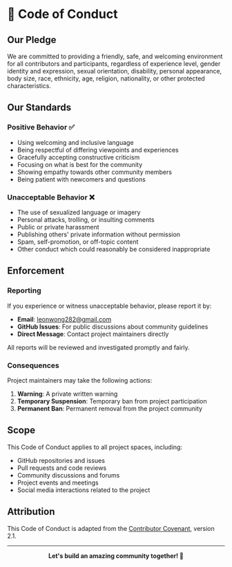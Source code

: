 # 🤝 Code of Conduct

## Our Pledge

We are committed to providing a friendly, safe, and welcoming environment for all contributors and participants, regardless of experience level, gender identity and expression, sexual orientation, disability, personal appearance, body size, race, ethnicity, age, religion, nationality, or other protected characteristics.

## Our Standards

### Positive Behavior ✅

- Using welcoming and inclusive language
- Being respectful of differing viewpoints and experiences
- Gracefully accepting constructive criticism
- Focusing on what is best for the community
- Showing empathy towards other community members
- Being patient with newcomers and questions

### Unacceptable Behavior ❌

- The use of sexualized language or imagery
- Personal attacks, trolling, or insulting comments
- Public or private harassment
- Publishing others' private information without permission
- Spam, self-promotion, or off-topic content
- Other conduct which could reasonably be considered inappropriate

## Enforcement

### Reporting

If you experience or witness unacceptable behavior, please report it by:

- **Email**: [leonwong282@gmail.com](mailto:leonwong282@gmail.com)
- **GitHub Issues**: For public discussions about community guidelines
- **Direct Message**: Contact project maintainers directly

All reports will be reviewed and investigated promptly and fairly.

### Consequences

Project maintainers may take the following actions:

1. **Warning**: A private written warning
2. **Temporary Suspension**: Temporary ban from project participation
3. **Permanent Ban**: Permanent removal from the project community

## Scope

This Code of Conduct applies to all project spaces, including:

- GitHub repositories and issues
- Pull requests and code reviews
- Community discussions and forums
- Project events and meetings
- Social media interactions related to the project

## Attribution

This Code of Conduct is adapted from the [Contributor Covenant](https://www.contributor-covenant.org/), version 2.1.

---

<div align="center">

**Let's build an amazing community together! 🚀**

</div>
